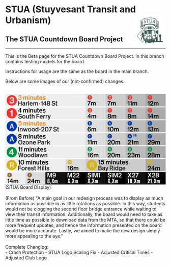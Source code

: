 # STUA (Stuyvesant Transit and Urbanism) <img src="logo.png" width="100" height="100" align="right">
## The STUA Countdown Board Project

---

This is the Beta page for the STUA Countdown Board Project. In this branch contains testing models for the board.

Instructions for usage are the same as the board in the main branch.

Below are some images of our (not-confirmed) changes.

<br>
<img src="demo_images/beta_board.png" align="center">
(STUA Board Display)
<br>
<br>
(From Before) "A main goal in our redesign process was to display as much information as possible in as little rotations as possible. In this way, students would not be clogging the second floor bridge entrance while waiting to view their transit information. Additionally, the board would need to take as little time as possible to download data from the MTA, so that there could be more frequent updates, and hence the information presented on the board would be more accurate. Lastly, we aimed to make the new design simply more appealing to the eye."
<br>
<br>
Complete Changlog:
<br>
- Crash Protection
- STUA Logo Scaling Fix
- Adjusted Critical Times
- Adjusted Club Logo